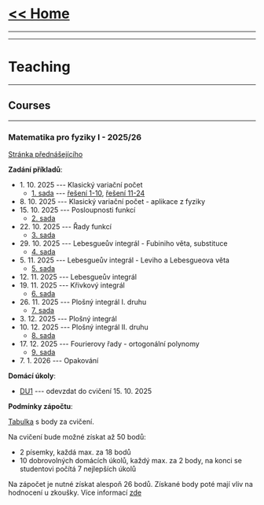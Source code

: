 # [<< Home](https://tattobiti.github.io)

* * *
* * *

# Teaching

* * *

## Courses

* * *

### <strong> Matematika pro fyziky I - 2025/26 </strong>

[Stránka přednášejícího](https://www.karlin.mff.cuni.cz/~mbul8060/teaching.html)

<strong>Zadání příkladů</strong>:
+ 1\. 10\. 2025 --- Klasický variační počet 
  + [1. sada](cvika/cvic2z01.pdf) --- [řešení 1-10](cvika/3cviceni01.pdf), [řešení 11-24](cvika/3cviceni02.pdf)
+ 8\. 10\. 2025 --- Klasický variační počet - aplikace z fyziky
+ 15\. 10\. 2025 --- Posloupnosti funkcí
  + [2. sada](cvika/cvic2z02.pdf)
+ 22\. 10\. 2025 --- Řady funkcí
  + [3. sada](cvika/cvic2z03.pdf)
+ 29\. 10\. 2025 --- Lebesgueův integrál - Fubiniho věta, substituce
  + [4. sada](cvika/cvic2z04.pdf)
+ 5\. 11\. 2025 --- Lebesgueův integrál - Leviho a Lebesgueova věta
  + [5. sada](cvika/cvic2z01.pdf)
+ 12\. 11\. 2025 --- Lebesgueův integrál
+ 19\. 11\. 2025 --- Křivkový integrál
  + [6. sada](cvika/cvic2z06.pdf)
+ 26\. 11\. 2025 --- Plošný integrál I. druhu
  + [7. sada](cvika/cvic2z07.pdf)
+ 3\. 12\. 2025 --- Plošný integrál 
+ 10\. 12\. 2025 --- Plošný integrál II. druhu
  + [8. sada](cvika/cvic2z08.pdf)
+ 17\. 12\. 2025 --- Fourierovy řady - ortogonální polynomy
  + [9. sada](cvika/cvic2z09.pdf)
+ 7\. 1\. 2026 --- Opakování

<strong>Domácí úkoly</strong>:

+ [DU1](cvika/3DU1.pdf) --- odevzdat do cvičení 15\. 10\. 2025

<strong>Podmínky zápočtu</strong>:

[Tabulka](https://docs.google.com/spreadsheets/d/1TD0aO9gY2P5FXlrATakNNj3WuZAPw6GPBoOASXgdqFI/edit?gid=0#gid=0) s body za cvičení.

Na cvičení bude možné získat až 50 bodů:
+ 2 písemky, každá max. za 18 bodů
+ 10 dobrovolných domácích úkolů, každý max. za 2 body, na konci se studentovi počítá 7 nejlepších úkolů

Na zápočet je nutné získat alespoň 26 bodů. Získané body poté mají vliv na hodnocení u zkoušky. Více informací [zde](https://www2.karlin.mff.cuni.cz/~mbul8060/NOFY161/Zkouska_NOFY161.pdf)
